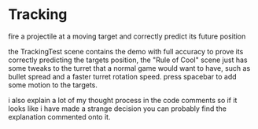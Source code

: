# Tracking
fire a projectile at a moving target and correctly predict its future position

the TrackingTest scene contains the demo with full accuracy to prove its correctly predicting the targets position, the "Rule of Cool" scene just has some tweaks to the turret that a normal game would want to have, such as bullet spread and a faster turret rotation speed.
press spacebar to add some motion to the targets.

i also explain a lot of my thought process in the code comments so if it looks like i have made a strange decision you can probably find the explanation commented onto it.
